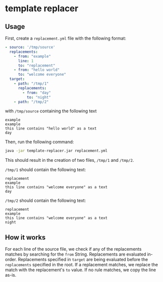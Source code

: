 # template replacer

## Usage

First, create a `replacement.yml` file with the following format:

```yaml
- source: '/tmp/source'
  replacements:
    - from: "example"
      line: 1
      to: "replacement"
    - from: "hello world"
      to: "welcome everyone"
  target:
    - path: "/tmp/1"
      replacements:
        - from: "day"
          to: "night"
    - path: "/tmp/2"
```

with `/tmp/source` containing the following text

```text
example
example
this line contains "hello world" as a text
day
```


Then, run the following command:

```bash
java -jar template-replacer.jar replacement.yml
```

This should result in the creation of two files, `/tmp/1` and `/tmp/2`.

`/tmp/1` should contain the following text:

```text
replacement
example
this line contains "welcome everyone" as a text
day
```

`/tmp/2` should contain the following text:
```text
replacement
example
this line contains "welcome everyone" as a text
night
```

## How it works

For each line of the source file, we check if any of the replacements matches by searching for the `from` String.
Replacements are evaluated in-order.
Replacements specified in `target` are being evaluated before the `replacements` specified in the root.
If a replacement matches, we replace the match with the replacement's `to` value.
If no rule matches, we copy the line as-is.
